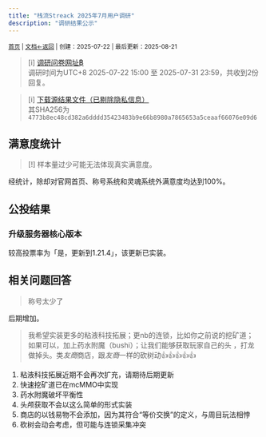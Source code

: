 ```yaml
---
title: "栈流Streack 2025年7月用户调研"
description: "调研结果公示"
---
```

<small id="old_menu"><a href="/Streack/">首页</a> | <a href="/Streack/doc/">文档</a></small><small><a href="../../">←返回</a> |
 创建：2025-07-22 | 最后更新：2025-08-21</small><br>

> [i] [调研问卷网址฿](https://wj.qq.com/s2/23170074/3c2p/)<br>
> 调研时间为UTC+8 2025-07-22 15:00 至 2025-07-31 23:59，共收到2份回复。

> [i] [下载源结果文件（已剔除隐私信息）](./4773b8ec48cd382a6dddd35423483b9e66b8980a7865653a5ceaaf66076e09d6.csv)<br>其SHA256为`4773b8ec48cd382a6dddd35423483b9e66b8980a7865653a5ceaaf66076e09d6`

## 满意度统计

> [!] 样本量过少可能无法体现真实满意度。

经统计，除却对官网首页、称号系统和灵魂系统外满意度均达到100%。

## 公投结果

### 升级服务器核心版本

较高投票率为「是，更新到1.21.4」，该更新已实装。

## 相关问题回答

> 称号太少了

后期增加。

> 我希望实装更多的粘液科技拓展；更nb的连锁，比如你之前说的挖矿道；如果可以，加上药水附魔（bushi）；让我们能够获取玩家自己的头 ，打龙做掉头。类*友商*商店，跟*友商*一样的砍树动👍👍👍👍👍

1. 粘液科技拓展近期不会再次扩充，请期待后期更新
2. 快速挖矿道已在mcMMO中实现
3. 药水附魔破坏平衡性
4. 头颅获取不会以这么简单的形式实装
5. 商店的以钱易物不会添加，因为其符合“等价交换”的定义，与周目玩法相悖
6. 砍树会动会考虑，但可能与连锁采集冲突

<script src="https://rs.kdxiaoyi.top/res/scripts/js/sober@1.0.6.min.js"></script><script src="https://mc.kdxiaoyi.top/Streack/_page/js/pmd.js"></script><script src="https://rs.kdxiaoyi.top/res/scripts/js/pmd-reRender.min.js"></script>